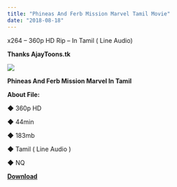 ```yaml
---
title: "Phineas And Ferb Mission Marvel Tamil Movie"
date: "2018-08-18"
---
```


x264 – 360p HD Rip – In Tamil ( Line Audio)

**Thanks AjayToons.tk**

[![](https://2.bp.blogspot.com/-fUisWkNLWbQ/W2dr0UNoemI/AAAAAAAAAYo/DDYU4Ofn5b44Lo8zrSUmqaK7Cc7qvCMfQCLcBGAs/s640/AjayToons.tk{9560a35704a61d56b1c5bb169ad4626925aff5012047a8ffb6d720526964f1e1}2B-{9560a35704a61d56b1c5bb169ad4626925aff5012047a8ffb6d720526964f1e1}2BPhineas{9560a35704a61d56b1c5bb169ad4626925aff5012047a8ffb6d720526964f1e1}2Band{9560a35704a61d56b1c5bb169ad4626925aff5012047a8ffb6d720526964f1e1}2Bferb{9560a35704a61d56b1c5bb169ad4626925aff5012047a8ffb6d720526964f1e1}2Bmission{9560a35704a61d56b1c5bb169ad4626925aff5012047a8ffb6d720526964f1e1}2Bmarvel{9560a35704a61d56b1c5bb169ad4626925aff5012047a8ffb6d720526964f1e1}2Btamil.jpg)](https://2.bp.blogspot.com/-fUisWkNLWbQ/W2dr0UNoemI/AAAAAAAAAYo/DDYU4Ofn5b44Lo8zrSUmqaK7Cc7qvCMfQCLcBGAs/s1600/AjayToons.tk{9560a35704a61d56b1c5bb169ad4626925aff5012047a8ffb6d720526964f1e1}2B-{9560a35704a61d56b1c5bb169ad4626925aff5012047a8ffb6d720526964f1e1}2BPhineas{9560a35704a61d56b1c5bb169ad4626925aff5012047a8ffb6d720526964f1e1}2Band{9560a35704a61d56b1c5bb169ad4626925aff5012047a8ffb6d720526964f1e1}2Bferb{9560a35704a61d56b1c5bb169ad4626925aff5012047a8ffb6d720526964f1e1}2Bmission{9560a35704a61d56b1c5bb169ad4626925aff5012047a8ffb6d720526964f1e1}2Bmarvel{9560a35704a61d56b1c5bb169ad4626925aff5012047a8ffb6d720526964f1e1}2Btamil.jpg)

**Phineas And Ferb Mission Marvel In Tamil**

**About File:**

**◆** 360p HD

◆ 44min

◆ 183mb

◆ Tamil ( Line Audio )

◆ NQ

**[Download](http://ujv.me/PE0ngTJ)**

